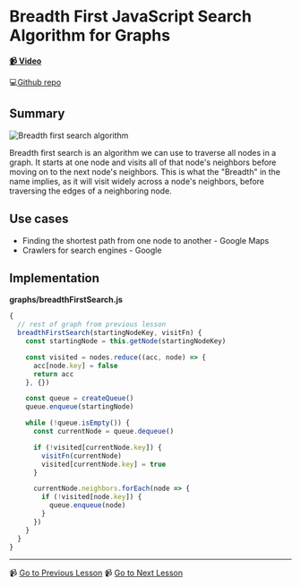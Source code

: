 # Breadth First JavaScript Search Algorithm for Graphs

**[📹 Video](https://egghead.io/lessons/javascript-breadth-first-javascript-search-algorithm-for-graphs)**

💻[Github repo](https://github.com/kyleshevlin/intro-to-data-structures-and-algorithms/blob/master/graphs/breadthFirstSearch.js)

## Summary

![Breadth first search algorithm](https://res.cloudinary.com/dg3gyk0gu/image/upload/v1602262885/transcript-images/07-javascript-breadth-first-javascript-search-algorithm-for-graphs-Breadth-First-Search.gif)

Breadth first search is an algorithm we can use to traverse all nodes in a graph. It starts at one node and visits all of that node's neighbors before moving on to the next node's neighbors. This is what the "Breadth" in the name implies, as it will visit widely across a node's neighbors, before traversing the edges of a neighboring node.

## Use cases

- Finding the shortest path from one node to another - Google Maps
- Crawlers for search engines - Google

## Implementation

**graphs/breadthFirstSearch.js**

```js
{
  // rest of graph from previous lesson
  breadthFirstSearch(startingNodeKey, visitFn) {
    const startingNode = this.getNode(startingNodeKey)

    const visited = nodes.reduce((acc, node) => {
      acc[node.key] = false
      return acc
    }, {})

    const queue = createQueue()
    queue.enqueue(startingNode)

    while (!queue.isEmpty()) {
      const currentNode = queue.dequeue()

      if (!visited[currentNode.key]) {
        visitFn(currentNode)
        visited[currentNode.key] = true
      }

      currentNode.neighbors.forEach(node => {
        if (!visited[node.key]) {
          queue.enqueue(node)
        }
      })
    }
  }
}
```

---

📹 [Go to Previous Lesson](https://egghead.io/lessons/javascript-javascript-graph-data-structure)
📹 [Go to Next Lesson](https://egghead.io/lessons/javascript-write-a-depth-first-search-algorithm-for-graphs-in-javascript)
